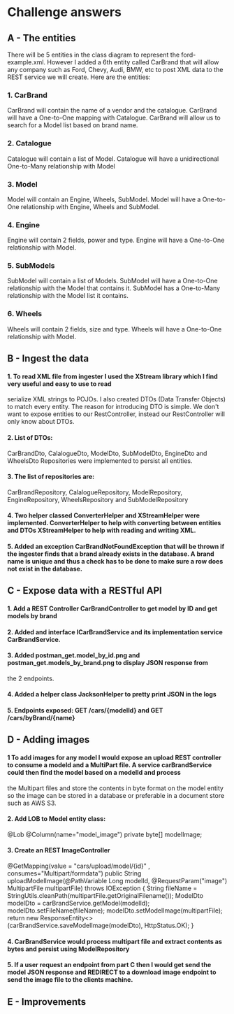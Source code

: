 # Challenge answers

## A - The entities

There will be 5 entities in the class diagram to represent the ford-example.xml. However
I added a 6th entity called CarBrand that will allow any company such as Ford, Chevy, Audi, BMW,
etc to post XML data to the REST service we will create. Here are the entities:

### 1. CarBrand 
CarBrand will contain the name of a vendor and the catalogue. CarBrand will have a One-to-One
mapping with Catalogue. CarBrand will allow us to search for a Model list based on brand name.

### 2. Catalogue
Catalogue will contain a list of Model. Catalogue will have a unidirectional One-to-Many relationship with Model

### 3. Model
Model will contain an Engine, Wheels, SubModel. Model will have a One-to-One relationship with Engine, Wheels and  SubModel.

### 4. Engine
Engine will contain 2 fields, power and type. Engine will have a One-to-One relationship with
Model.

### 5. SubModels
SubModel will contain a list of Models. SubModel will have a One-to-One relationship with the
Model that contains it. SubModel has a One-to-Many relationship with the Model list it contains.

### 6. Wheels
Wheels  will contain 2 fields, size and type. Wheels will have a One-to-One relationship with
Model.


## B - Ingest the data

#### 1. To read XML file from ingester I used the XStream library which I find very useful and easy to use to read
serialize XML strings to POJOs. I also created DTOs (Data Transfer Objects) to match every entity. The reason 
for introducing DTO is simple. We don't want to expose entities to our RestController, instead 
our RestController will only know about DTOs.
#### 2. List of DTOs:
CarBrandDto, CalalogueDto, ModelDto, SubModelDto, EngineDto and WheelsDto
Repositories were implemented to persist all entities. 
#### 3. The list of repositories are:
CarBrandRepository, CalalogueRepository, ModelRepository, EngineRepository, WheelsRepository
and SubModelRepository
#### 4. Two helper classed ConverterHelper and XStreamHelper were implemented. ConverterHelper to help with converting between entities and DTOs XStreamHelper to help with reading and writing XML.
#### 5. Added an exception CarBrandNotFoundException that will be thrown if the ingester finds that a brand already exists in the database. A brand name is unique and thus a check has to be done to make sure a row does not exist in the database.


## C - Expose data with a RESTful API

#### 1. Add a REST Controller CarBrandController to get model by ID and get models by brand
#### 2. Added and interface ICarBrandService and its implementation service CarBrandService.
#### 3. Added postman_get.model_by_id.png and postman_get.models_by_brand.png to display JSON response from
the 2 endpoints.
#### 4. Added a helper class JacksonHelper to pretty print JSON in the logs
#### 5. Endpoints exposed: GET /cars/{modelId} and GET /cars/byBrand/{name}


## D - Adding images

#### 1 To add images for any model I would expose an upload REST controller to consume a modeId and a MultiPart file. A service carBrandService could then find the model based on a modelId and process 
the Multipart files and store the contents in byte format on the model entity so the image can be stored in a database or preferable
in a document store such as AWS S3.

#### 2. Add LOB to Model entity class:

@Lob
@Column(name="model_image")
private byte[] modelImage;

#### 3. Create an REST ImageController

@GetMapping(value = "cars/upload/model/{id}" , consumes="Multipart/formdata")
public String uploadModelImage(@PathVariable Long modelId,  @RequestParam("image") MultipartFile multipartFile) throws IOException {
String fileName = StringUtils.cleanPath(multipartFile.getOriginalFilename());
ModelDto modelDto = carBrandService.getModel(modelId);
modelDto.setFileName(fileName);
modelDto.setModelImage(multipartFile);
return new ResponseEntity<>(carBrandService.saveModelImage(modelDto), HttpStatus.OK);
}

#### 4.  CarBrandService would process multipart file and extract contents as bytes and persist using ModelRepository

#### 5.  If a user request an endpoint from part C then I would get send the model JSON response and REDIRECT to a download image endpoint to send the image file to the clients machine. 

## E - Improvements